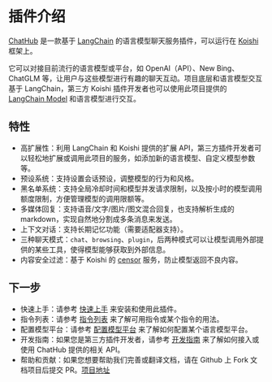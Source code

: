 # 插件介绍

[ChatHub](https://github.com/ChatHubLab/chathub) 是一款基于 [LangChain](https://github.com/hwchase17/langchainjs) 的语言模型聊天服务插件，可以运行在 [Koishi](https://koishi.chat/zh-CN/) 框架上。

它可以对接目前流行的语言模型或平台，如 OpenAI（API）、New Bing、ChatGLM 等，让用户与这些模型进行有趣的聊天互动。项目底层和语言模型交互基于 LangChain，第三方 Koishi 插件开发者也可以使用此项目提供的 [LangChain Model](https://js.langchain.com/docs/modules/models/chat/) 和语言模型进行交互。

## 特性

- 高扩展性：利用 LangChain 和 Koishi 提供的扩展 API，第三方插件开发者可以轻松地扩展或调用此项目的服务，如添加新的语言模型、自定义模型参数等。
- 预设系统：支持设置会话预设，调整模型的行为和风格。
- 黑名单系统：支持全局冷却时间和模型并发请求限制，以及按小时的模型调用额度限制，方便管理模型的调用限额等。
- 多媒体回复：支持语音/文字/图片/图文混合回复，也支持解析生成的 markdown，实现自然地分割成多条消息来发送。
- 上下文对话：支持长期记忆功能（需要适配器支持）。
- 三种聊天模式：`chat`、`browsing`、`plugin`，后两种模式可以让模型调用外部提供的某些工具，使得模型能够获取到外部信息。
- 内容安全过滤：基于 Koishi 的 [censor](https://censor.koishi.chat/) 服务，防止模型返回不良内容。

## 下一步

- 快速上手：请参考 [快速上手](/guide/getting-started) 来安装和使用此插件。
- 指令列表：请参考 [指令列表](/guide/useful-commands) 来了解可用指令或某个指令的用法。
- 配置模型平台：请参考 [配置模型平台](/guide/configure-model-platform) 来了解如何配置某个语言模型平台。
- 开发指南：如果您是第三方插件开发者，请参考 [开发指南](/development/introduction) 来了解如何接入或使用 ChatHub 提供的相关 API。
- 帮助和贡献：如果您想要帮助我们完善或翻译文档，请在 Github 上 Fork 文档项目后提交 PR。[项目地址](https://github.com/ChatHubLab/doc)
